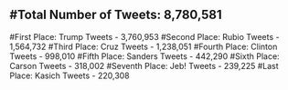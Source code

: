 #Total Number of Tweets: 8,780,581 
---
#First Place: Trump Tweets - 3,760,953
#Second Place: Rubio Tweets - 1,564,732
#Third Place: Cruz Tweets - 1,238,051
#Fourth Place: Clinton Tweets - 998,010
#Fifth Place: Sanders Tweets - 442,290
#Sixth Place: Carson Tweets - 318,002
#Seventh Place: Jeb! Tweets - 239,225
#Last Place: Kasich Tweets - 220,308
